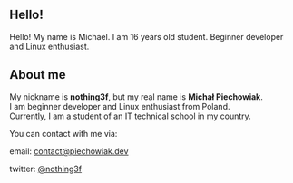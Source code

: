 ## Hello!

Hello! My name is Michael. I am 16 years old student. Beginner developer and Linux enthusiast.

## About me

My nickname is **nothing3f**, but my real name is **Michał Piechowiak**.  
I am beginner developer and Linux enthusiast from Poland.  
Currently, I am a student of an IT technical school in my country.

You can contact with me via:

email: <a href="mailto:contact@piechowiak.dev">contact@piechowiak.dev</a>  

twitter: <a href="https://twitter.com/nothing3f">@nothing3f</a>
